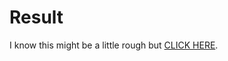 # Result

I know this might be a little rough but [CLICK HERE](https://kodecamp-stage-3.vercel.app/).
